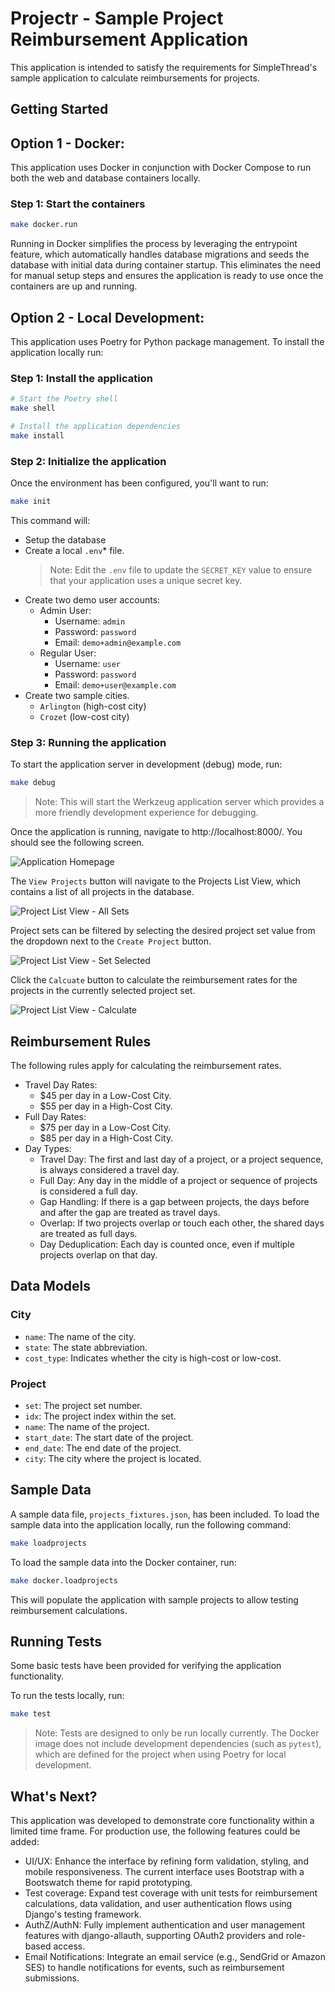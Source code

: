 # Projectr - Sample Project Reimbursement Application

This application is intended to satisfy the requirements for SimpleThread's sample application to calculate reimbursements for projects.

## Getting Started

## Option 1 - Docker:
This application uses Docker in conjunction with Docker Compose to run both the web and database containers locally.

### Step 1: Start the containers
```bash
make docker.run
```

Running in Docker simplifies the process by leveraging the entrypoint feature, which automatically handles database migrations and seeds the database with initial data during container startup. This eliminates the need for manual setup steps and ensures the application is ready to use once the containers are up and running.

## Option 2 - Local Development:
This application uses Poetry for Python package management. To install the application locally run:

### Step 1: Install the application
```bash
# Start the Poetry shell
make shell

# Install the application dependencies
make install
```

### Step 2: Initialize the application
Once the environment has been configured, you'll want to run:
```bash
make init
```

This command will:
- Setup the database
- Create a local `.env`* file.
    > Note: Edit the `.env` file to update the `SECRET_KEY` value to ensure that your application uses a unique secret key.
- Create two demo user accounts:
    - Admin User:
        - Username: `admin`
        - Password: `password`
        - Email: `demo+admin@example.com`
    - Regular User:
        - Username: `user`
        - Password: `password`
        - Email: `demo+user@example.com`
- Create two sample cities.
    - `Arlington` (high-cost city)
    - `Crozet` (low-cost city)


### Step 3: Running the application
To start the application server in development (debug) mode, run:
```bash
make debug
```
> Note: This will start the Werkzeug application server which provides a more friendly development experience for debugging.

Once the application is running, navigate to http://localhost:8000/. You should see the following screen.

![Application Homepage](docs/homepage.png)

The `View Projects` button will navigate to the Projects List View, which contains a list of all projects in the database.

![Project List View - All Sets](docs/project_list.png)

Project sets can be filtered by selecting the desired project set value from the dropdown next to the `Create Project` button.

![Project List View - Set Selected](docs/project_view_empty.png)

Click the `Calcuate` button to calculate the reimbursement rates for the projects in the currently selected project set.

![Project List View - Calculate](docs/project_view_calculated.png)

## Reimbursement Rules

The following rules apply for calculating the reimbursement rates.

- Travel Day Rates:
    - $45 per day in a Low-Cost City.
    - $55 per day in a High-Cost City.
- Full Day Rates:
    - $75 per day in a Low-Cost City.
    - $85 per day in a High-Cost City.
- Day Types:
    - Travel Day: The first and last day of a project, or a project sequence, is always considered a travel day.
    - Full Day: Any day in the middle of a project or sequence of projects is considered a full day.
    - Gap Handling: If there is a gap between projects, the days before and after the gap are treated as travel days.
    - Overlap: If two projects overlap or touch each other, the shared days are treated as full days.
    - Day Deduplication: Each day is counted once, even if multiple projects overlap on that day.

## Data Models

### City
- `name`: The name of the city.
- `state`: The state abbreviation.
- `cost_type`: Indicates whether the city is high-cost or low-cost.

### Project
- `set`: The project set number.
- `idx`: The project index within the set.
- `name`: The name of the project.
- `start_date`: The start date of the project.
- `end_date`: The end date of the project.
- `city`: The city where the project is located.

## Sample Data

A sample data file, `projects_fixtures.json`, has been included. To load the sample data into the application locally, run the following command:

```bash
make loadprojects
```

To load the sample data into the Docker container, run:
```bash
make docker.loadprojects
```

This will populate the application with sample projects to allow testing reimbursement calculations.

## Running Tests
Some basic tests have been provided for verifying the application functionality.

To run the tests locally, run:
```bash
make test
```

> Note: Tests are designed to only be run locally currently. The Docker image does not include development dependencies (such as `pytest`), which are defined for the project when using Poetry for local development.

## What's Next?

This application was developed to demonstrate core functionality within a limited time frame. For production use, the following features could be added:

- UI/UX: Enhance the interface by refining form validation, styling, and mobile responsiveness. The current interface uses Bootstrap with a Bootswatch theme for rapid prototyping.
- Test coverage: Expand test coverage with unit tests for reimbursement calculations, data validation, and user authentication flows using Django's testing framework.
- AuthZ/AuthN:  Fully implement authentication and user management features with django-allauth, supporting OAuth2 providers and role-based access.
- Email Notifications: Integrate an email service (e.g., SendGrid or Amazon SES) to handle notifications for events, such as reimbursement submissions.
